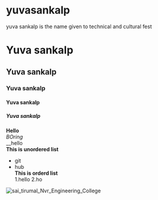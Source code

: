# yuvasankalp
yuva sankalp is the name given to technical and cultural fest
# Yuva sankalp
## Yuva sankalp
### Yuva sankalp
#### Yuva sankalp
##### Yuva sankalp
**Hello** 
</br>
*BOring*
</br>
__hello
</br>**This is unordered list**</br>
* git
* hub
</br>**This is orderd list**</br>
1.hello
2.ho

![sai_tirumal_Nvr_Engineering_College](https://www.itl.cat/wallview/hRwwxm_background-images-for-editing-editing-pictures-background-background/)
